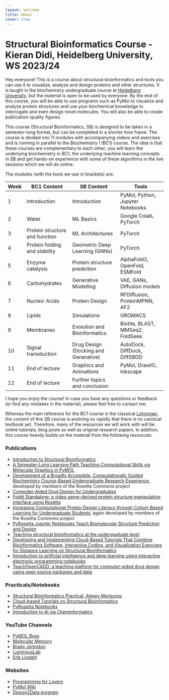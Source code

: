 ```yaml
---
layout: welcome
title: About
cover: true
---
```


# Structural Bioinformatics Course - Kieran Didi, Heidelberg University, WS 2023/24

Hey everyone! This is a course about structural bioinformatics and tools you can use it to visualize, analyze and design proteins and other structures. It is taught in the biochemistry undergraduate course at [Heidelberg University](https://www.uni-heidelberg.de/en), but the material is open to be used by everyone. By the end of this course, you will be able to use programs such as PyMol to visualize and analyze protein structures and use your biochemical knowledge to interrogate and even design novel molecules. You will also be able to create publication-quality figures. 

This course (Structural Bioinformatics, SB) is designed to be taken in a semester-long format, but can be completed in a shorter time frame. The course is divided into 11 modules with accompanying videos and exercises and is running in parallel to the Biochemistry I (BC1) course. The idea is that these courses are complementary to each other; you will learn the underlying biochemistry in BC1, the underlying machine learning concepts in SB and get hands-on experience with some of these algorithms in the live sessions which we will do online. 

The modules (with the tools we use in brackets) are:

| Week 	| BC1 Content                    	| SB Content                               	| Tools                               	|
|------	|--------------------------------	|------------------------------------------	|-------------------------------------	|
| 1    	| Introduction                   	| Introduction                             	| PyMol, Python, Jupyter Notebooks    	|
| 2    	| Water                          	| ML Basics                             	| Google Colab, PyTorch               	|
| 3    	| Protein structure and function 	| ML Architectures                         	| PyTorch                             	|
| 4    	| Protein folding and stability  	| Geometric Deep Learning (GNNs)            | PyTorch        	                    |
| 5    	| Enzyme catalysis               	| Protein structure prediction              | AlphaFold2, OpenFold, ESMFold       	|
| 6    	| Carbohydrates                  	| Generative Modelling                      | VAE, GANs, Diffusion models  	        |
| 7    	| Nucleic Acids                  	| Protein Design                            | RFDiffusion, ProteinMPNN, AF2   	    |
| 8    	| Lipids                         	| Simulations                           	| GROMACS    	                        |
| 9    	| Membranes                      	| Evolution and Bioinformatics     	        | Biotite, BLAST, MMSeq2, FoldSeek      |
| 10   	| Signal transduction             	| Drug Design (Docking and Generative)     	| AutoDock, DiffDock, DiffSBDD          |
| 11   	| End of lecture                 	| Graphics and Animations                   | PyMol, DrawIO, Inkscape           	|
| 12   	| End of lecture                 	| Further topics and conclusion             |                                   	|

I hope you enjoy the course! In case you have any questions or feedback (or find any mistakes in the material), please feel free to contact me.

Whereas the main reference for the BC1 course is the classical [Lehninger](https://www.macmillanlearning.com/college/ca/product/Lehninger-Principles-of-Biochemistry/p/1319228003), the content of this SB course is evolving so rapidly that there is no canoical textbook yet. Therefore, many of the resources we will work with will be online tutorials, blog posts as well as original research papers. In addition, this course heavily builds on the material from the following resources:

### Publications
- [Introduction to Structural Bioinformatics](https://research.vu.nl/en/publications/preface-to-introduction-to-structural-bioinformatics)
- [A Semester-Long Learning Path Teaching Computational Skills via Molecular Graphics in PyMOL](https://meridian.allenpress.com/the-biophysicist/article/3/2/106/489572/A-Semester-Long-Learning-Path-Teaching)
- [Development of a Broadly Accessible, Computationally Guided Biochemistry Course-Based Undergraduate Research Experience](https://pubs.acs.org/doi/10.1021/acs.jchemed.0c01073?ref=pdf), developed by members of the Rosetta Commons project
- [Computer-Aided Drug Design for Undergraduates](https://pubs.acs.org/doi/10.1021/acs.jchemed.8b00712)
- [Foldit Standalone: a video game-derived protein structure manipulation interface using Rosetta](https://academic.oup.com/bioinformatics/article/33/17/2765/3803439)
- [Increasing Computational Protein Design Literacy through Cohort-Based Learning for Undergraduate Students](https://pubs.acs.org/doi/10.1021/acs.jchemed.2c00500), again developed by members of the Rosetta Commons project
- [PyRosetta Jupyter Notebooks Teach Biomolecular Structure Prediction and Design](https://meridian.allenpress.com/the-biophysicist/article/2/1/108/464092/PyRosetta-Jupyter-Notebooks-Teach-Biomolecular)
- [Teaching structural bioinformatics at the undergraduate level](https://iubmb.onlinelibrary.wiley.com/doi/full/10.1002/bmb.2003.494031060287)
- [Developing and Implementing Cloud-Based Tutorials That Combine Bioinformatics Software, Interactive Coding, and Visualization Exercises for Distance Learning on Structural Bioinformatics](https://pubs.acs.org/doi/10.1021/acs.jchemed.1c00022)
- [Introduction to artificial intelligence and deep learning using interactive electronic programming notebooks](https://onlinelibrary.wiley.com/doi/10.1002/ardp.202200628)
- [TeachOpenCADD: a teaching platform for computer-aided drug design using open source packages and data](https://jcheminf.biomedcentral.com/articles/10.1186/s13321-019-0351-x)

### Practicals/Notebooks
- [Structural Bioinformatics Practical, Alexey Morgunov](https://github.com/alexeymorgunov/structbioinfo)
- [Cloud-based Tutorials on Structural Bioinformatics](https://github.com/pb3lab/ibm3202)
- [PyRosetta Notebooks](https://github.com/RosettaCommons/PyRosetta.notebooks)
- [Introduction to AI via Cheminformatics](https://github.com/kochgroup/intro_pharma_ai)

### YouTube Channels
- [PyMOL Ross](https://www.youtube.com/@pymolross)
- [Molecular Memory](https://www.youtube.com/playlist?list=PLUMhYZpMLtal_Z7to3by2ATHP-cI4ma5X)
- [Brady Johnston](https://www.youtube.com/@BradyJohnston)
- [LuminousLab](https://www.youtube.com/@LuminousLab)
- [Erik Lindahl](https://www.youtube.com/@eriklindahl/playlists)

### Websites
- [Programming for Lovers](https://compeau.cbd.cmu.edu/programming-for-lovers/)
- [PyMol Wiki](https://pymolwiki.org/index.php/Main_Page)
- [Design2Data program](https://d2d.ucdavis.edu/)


